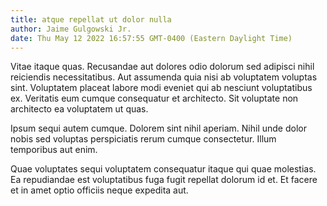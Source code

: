 ```yaml
---
title: atque repellat ut dolor nulla
author: Jaime Gulgowski Jr.
date: Thu May 12 2022 16:57:55 GMT-0400 (Eastern Daylight Time)
---
```

Vitae itaque quas. Recusandae aut dolores odio dolorum sed adipisci nihil reiciendis necessitatibus. Aut assumenda quia nisi ab voluptatem voluptas sint. Voluptatem placeat labore modi eveniet qui ab nesciunt voluptatibus ex. Veritatis eum cumque consequatur et architecto. Sit voluptate non architecto ea voluptatem ut quas.

 Ipsum sequi autem cumque. Dolorem sint nihil aperiam. Nihil unde dolor nobis sed voluptas perspiciatis rerum cumque consectetur. Illum temporibus aut enim.

 Quae voluptates sequi voluptatem consequatur itaque qui quae molestias. Ea repudiandae est voluptatibus fuga fugit repellat dolorum id et. Et facere et in amet optio officiis neque expedita aut.